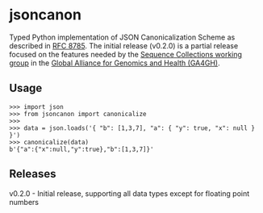 # jsoncanon

Typed Python implementation of JSON Canonicalization Scheme as described in 
[RFC 8785](https://www.rfc-editor.org/rfc/rfc8785.html). The initial release (v0.2.0) is a partial release focused on the 
features needed by the [Sequence Collections working group](https://seqcol.readthedocs.io/) in the
[Global Alliance for Genomics and Health (GA4GH)](https://www.ga4gh.org/).

## Usage

```
>>> import json
>>> from jsoncanon import canonicalize
>>>
>>> data = json.loads('{ "b": [1,3,7], "a": { "y": true, "x": null } }')
>>> canonicalize(data)
b'{"a":{"x":null,"y":true},"b":[1,3,7]}'
```

## Releases

v0.2.0 - Initial release, supporting all data types except for floating point numbers